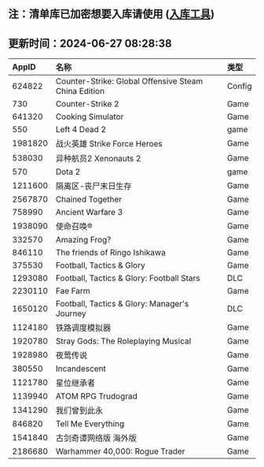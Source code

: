 ## 注：清单库已加密想要入库请使用 ([入库工具](https://github.com/BlankTMing/ManifestAutoUpdate/releases))

## 更新时间：2024-06-27 08:28:38
| AppID | 名称 | 类型  |
| :-------------------- | :----------------------------- | :----------- |
| 624822 | Counter-Strike: Global Offensive Steam China Edition| Config |
| 730 | Counter-Strike 2| Game |
| 641320 | Cooking Simulator| Game |
| 550 | Left 4 Dead 2| game |
| 1981820 | 战火英雄 Strike Force Heroes| Game |
| 538030 | 异种航员2 Xenonauts 2| Game |
| 570 | Dota 2| game |
| 1211600 | 隔离区-丧尸末日生存| Game |
| 2567870 | Chained Together| Game |
| 758990 | Ancient Warfare 3| Game |
| 1938090 | 使命召唤®| Game |
| 332570 | Amazing Frog?| Game |
| 846110 | The friends of Ringo Ishikawa| Game |
| 375530 | Football, Tactics & Glory| Game |
| 1293080 | Football, Tactics & Glory: Football Stars| DLC |
| 2230110 | Fae Farm| Game |
| 1650120 | Football, Tactics & Glory: Manager's Journey| DLC |
| 1124180 | 铁路调度模拟器| Game |
| 1920780 | Stray Gods: The Roleplaying Musical| Game |
| 1928980 | 夜莺传说| Game |
| 380550 | Incandescent| Game |
| 1121780 | 星位继承者| Game |
| 1139940 | ATOM RPG Trudograd| Game |
| 1341290 | 我们曾到此永| Game |
| 846820 | Tell Me Everything| Game |
| 1541840 | 古剑奇谭网络版 海外版| Game |
| 2186680 | Warhammer 40,000: Rogue Trader| Game |

